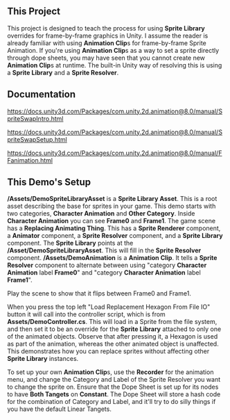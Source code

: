 ## This Project

This project is designed to teach the process for using **Sprite Library** overrides for frame-by-frame graphics in Unity.
I assume the reader is already familiar with using **Animation Clip**s for frame-by-frame Sprite Animation.
If you're using **Animation Clip**s as a way to set a sprite directly through dope sheets, you may have seen that you cannot create new **Animation Clip**s at runtime.
The built-in Unity way of resolving this is using a **Sprite Library** and a **Sprite Resolver**.

## Documentation

https://docs.unity3d.com/Packages/com.unity.2d.animation@8.0/manual/SpriteSwapIntro.html

https://docs.unity3d.com/Packages/com.unity.2d.animation@8.0/manual/SpriteSwapSetup.html

https://docs.unity3d.com/Packages/com.unity.2d.animation@8.0/manual/FFanimation.html

## This Demo's Setup

**/Assets/DemoSpriteLibraryAsset** is a **Sprite Library Asset**. This is a root asset describing the base for sprites in your game.
This demo starts with two categories, **Character Animation** and **Other Category**. Inside **Character Animation** you can see **Frame0** and **Frame1**.
The game scene has a **Replacing Animating Thing**. This has a **Sprite Renderer** component, a **Animator** component, a **Sprite Resolver** component, and a **Sprite Library** component.
The **Sprite Library** points at the **/Asset/DemoSpriteLibraryAsset**. This will fill in the **Sprite Resolver** component.
**/Assets/DemoAnimation** is a **Animation Clip**. It tells a **Sprite Resolver** component to alternate between using "category **Character Animation** label **Frame0**" and "category **Character Animation** label **Frame1**".

Play the scene to show that it flips between Frame0 and Frame1.

When you press the top left "Load Replacement Hexagon From File IO" button it will call into the controller script, which is from **Assets/DemoController.cs**.
This will load in a Sprite from the file system, and then set it to be an override for the **Sprite Library** attached to only one of the animated objects.
Observe that after pressing it, a Hexagon is used as part of the animation, whereas the other animated object is unaffected.
This demonstrates how you can replace sprites without affecting other **Sprite Library** instances.

To set up your own **Animation Clip**s, use the **Recorder** for the animation menu, and change the Category and Label of the Sprite Resolver you want to change the sprite on.
Ensure that the Dope Sheet is set up for its nodes to have **Both Tangets** on **Constant**. The Dope Sheet will store a hash code for the combination of Category and Label, and it'll try to do silly things if you have the default Linear Tangets. 

